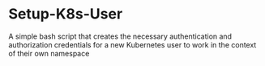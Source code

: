# Setup-K8s-User
A simple bash script that creates the necessary authentication and authorization credentials for a new Kubernetes user to work in the context of their own namespace
